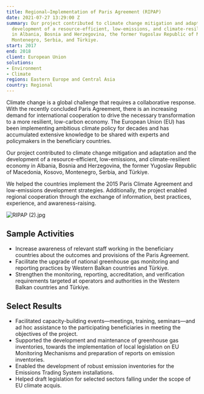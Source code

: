 ```yaml
---
title: Regional—Implementation of Paris Agreement (RIPAP)
date: 2021-07-27 13:29:00 Z
summary: Our project contributed to climate change mitigation and adaptation and the
  development of a resource-efficient, low-emissions, and climate-resilient economy
  in Albania, Bosnia and Herzegovina, the former Yugoslav Republic of Macedonia, Kosovo,
  Montenegro, Serbia, and Türkiye.
start: 2017
end: 2018
client: European Union
solutions:
- Environment
- Climate
regions: Eastern Europe and Central Asia
country: Regional
---
```


Climate change is a global challenge that requires a collaborative response. With the recently concluded Paris Agreement, there is an increasing demand for international cooperation to drive the necessary transformation to a more resilient, low-carbon economy. The European Union (EU) has been implementing ambitious climate policy for decades and has accumulated extensive knowledge to be shared with experts and policymakers in the beneficiary countries. 

Our project contributed to climate change mitigation and adaptation and the development of a resource-efficient, low-emissions, and climate-resilient economy in Albania, Bosnia and Herzegovina, the former Yugoslav Republic of Macedonia, Kosovo, Montenegro, Serbia, and Türkiye.
 
We helped the countries implement the 2015 Paris Climate Agreement and low-emissions development strategies. Additionally, the project enabled regional cooperation through the exchange of information, best practices, experience, and awareness-raising.  

![RIPAP (2).jpg](/uploads/RIPAP%20(2).jpg)
 
## Sample Activities

* Increase awareness of relevant staff working in the beneficiary countries about the outcomes and provisions of the Paris Agreement.  
* Facilitate the upgrade of national greenhouse gas monitoring and reporting practices by Western Balkan countries and Türkiye.
* Strengthen the monitoring, reporting, accreditation, and verification requirements targeted at operators and authorities in the Western Balkan countries and Türkiye. 

## Select Results
 
* Facilitated capacity-building events—meetings, training, seminars—and ad hoc assistance to the participating beneficiaries in meeting the objectives of the project. 
* Supported the development and maintenance of greenhouse gas inventories, towards the implementation of local legislation on EU Monitoring Mechanisms and preparation of reports on emission inventories.
* Enabled the development of robust emission inventories for the Emissions Trading System installations.
* Helped draft legislation for selected sectors falling under the scope of EU climate acquis.